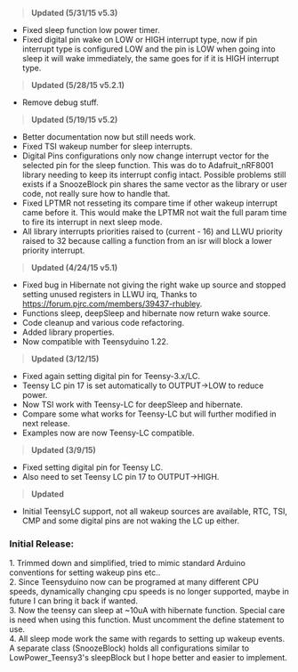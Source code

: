 ><b>Updated (5/31/15 v5.3)</b><br>
* Fixed sleep function low power timer.<br>
* Fixed digital pin wake on LOW or HIGH interrupt type, now if pin interrupt type is configured LOW and the pin is LOW when going into sleep it will wake immediately, the same goes for if it is HIGH interrupt type.<br>

><b>Updated (5/28/15 v5.2.1)</b><br>
* Remove debug stuff.<br>

><b>Updated (5/19/15 v5.2)</b><br>
* Better documentation now but still needs work.<br>
* Fixed TSI wakeup number for sleep interrupts.<br>
* Digital Pins configurations only now change interrupt vector for the selected pin for the sleep function. This was do to Adafruit_nRF8001 library needing to keep its interrupt config intact. Possible problems still exists if a SnoozeBlock pin shares the same vector as the library or user code, not really sure how to handle that.
* Fixed LPTMR not resseting its compare time if other wakeup interrupt came before it. This would make the LPTMR not wait the full param time to fire its interrupt in next sleep mode.
* All library interrupts priorities raised to (current - 16) and LLWU priority raised to 32 because calling a function from an isr will block a lower priority interrupt.

><b>Updated (4/24/15 v5.1)</b><br>
* Fixed bug in Hibernate not giving the right wake up source and stopped setting unused registers in LLWU irq, Thanks to https://forum.pjrc.com/members/39437-rhubley.
* Functions sleep, deepSleep and hibernate now return wake source.
* Code cleanup and various code refactoring.
* Added library properties.
* Now compatible with Teensyduino 1.22.

><b>Updated (3/12/15)</b><br>
* Fixed again setting digital pin for Teensy-3.x/LC.
* Teensy LC pin 17 is set automatically to OUTPUT->LOW to reduce power.
* Now TSI work with Teensy-LC for deepSleep and hibernate.
* Compare some what works for Teensy-LC but will further modified in next release.
* Examples now are now Teensy-LC compatible.

><b>Updated (3/9/15)</b><br>
* Fixed setting digital pin for Teensy LC.
* Also need to set Teensy LC pin 17 to OUTPUT->HIGH.

><b>Updated</b><br>
* Initial TeensyLC support, not all wakeup sources are available, RTC, TSI, CMP and some digital pins are not waking the LC up either.

<h3>Initial Release:</h3>
1.  Trimmed down and simplified, tried to mimic standard Arduino conventions for setting wakeup pins etc..<br>
2.  Since Teensyduino now can be programed at many different CPU speeds, dynamically changing cpu speeds is no longer supported, maybe in future I can bring it back if wanted.<br>
3.  Now the teensy can sleep at ~10uA with hibernate function. Special care is need when using this function. Must uncomment the define statement to use.<br>
4.  All sleep mode work the same with regards to setting up wakeup events. A separate class (SnoozeBlock) holds all configurations similar to LowPower_Teensy3's sleepBlock but I hope better and easier to implement.<br>